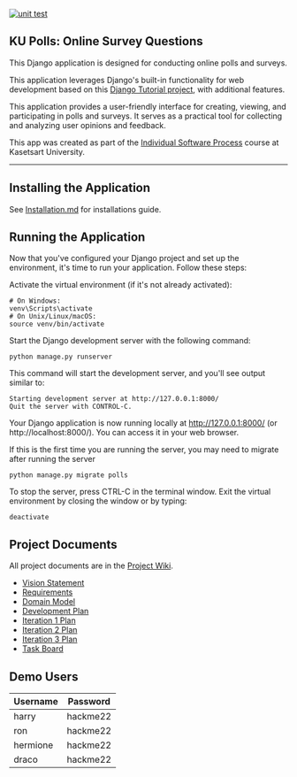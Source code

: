 [![unit test](https://github.com/CondricNay/ku-polls/actions/workflows/python-app.yml/badge.svg)](https://github.com/CondricNay/ku-polls/actions/workflows/python-app.yml)

## KU Polls: Online Survey Questions 

This Django application is designed for conducting online polls and surveys. 

This application leverages Django's built-in functionality for web development based on this [Django Tutorial project][django-tutorial], with additional features.

This application provides a user-friendly interface for creating, viewing, and participating in polls and surveys. It serves as a practical tool for collecting and analyzing user opinions and feedback.

This app was created as part of the [Individual Software Process](
https://cpske.github.io/ISP) course at Kasetsart University.

---

## Installing the Application

See [Installation.md](https://github.com/CondricNay/ku-polls/blob/main/Installation.md) for installations guide.

## Running the Application
Now that you've configured your Django project and set up the environment, it's time to run your application. Follow these steps:

Activate the virtual environment (if it's not already activated):
```
# On Windows:
venv\Scripts\activate
# On Unix/Linux/macOS:
source venv/bin/activate
```

Start the Django development server with the following command:

```
python manage.py runserver
```

This command will start the development server, and you'll see output similar to:
```
Starting development server at http://127.0.0.1:8000/
Quit the server with CONTROL-C.
```

Your Django application is now running locally at http://127.0.0.1:8000/ (or http://localhost:8000/). You can access it in your web browser.

If this is the first time you are running the server, you may need to migrate after running the server
```
python manage.py migrate polls
```

To stop the server, press CTRL-C in the terminal window. Exit the virtual environment by closing the window or by typing:
```
deactivate
```
## Project Documents

All project documents are in the [Project Wiki](../../wiki/Home).

- [Vision Statement](../../wiki/Vision%20Statement)
- [Requirements](../../wiki/Requirements)
- [Domain Model](../../wiki/Domain-Model)
- [Development Plan](../../wiki/Development-Plan)
- [Iteration 1 Plan](../../wiki/Iteration-1-Plan)
- [Iteration 2 Plan](../../wiki/Iteration-2-Plan)
- [Iteration 3 Plan](../../wiki/Iteration-3-Plan)
- [Task Board](https://github.com/users/CondricNay/projects/3/views/1)

[django-tutorial]: https://docs.djangoproject.com/en/4.2/intro/tutorial01/


## Demo Users

| Username  | Password        |
|-----------|-----------------|
|   harry   | hackme22        |
|   ron     | hackme22        |
|  hermione | hackme22        |
|   draco   | hackme22        |


